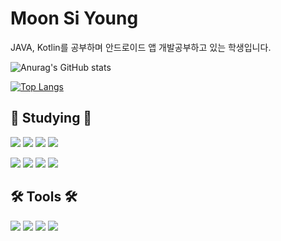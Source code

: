 # Moon Si Young
JAVA, Kotlin를 공부하며 안드로이드 앱 개발공부하고 있는 학생입니다.

![Anurag's GitHub stats](https://github-readme-stats.vercel.app/api?username=SiYoung05&show_icons=true&theme=highcontrast)

[![Top Langs](https://github-readme-stats.vercel.app/api/top-langs/?username=siyoung05)](https://github.com/anuraghazra/github-readem-starts)

## 📖 Studying 📖

<img src="https://img.shields.io/badge/HTML5-E34F26?style=flat-square&logo=HTML5&logoColor=white"/>  <img src="https://img.shields.io/badge/CSS3-1572B6?style=flat-square&logo=CSS3&logoColor=white"/>  <img src="https://img.shields.io/badge/JavaScript-F7DF1E?style=flat-square&logo=JavaScript&logoColor=white"/>  <img src="https://img.shields.io/badge/Oracle-F80000?style=flat-square&logo=Oracle&logoColor=white"/>

<img src="https://img.shields.io/badge/Java-007396?style=flat-square&logo=Java&logoColor=white"/>  <img src="https://img.shields.io/badge/Kotlin-7F52FF?style=flat-square&logo=Kotlin&logoColor=white"/>  <img src="https://img.shields.io/badge/Android-3DDC84?style=flat-square&logo=Android&logoColor=white"/>  <img src="https://img.shields.io/badge/GitHub-181717?style=flat-square&logo=GitHub&logoColor=white"/>

## 🛠 Tools 🛠
<img src="https://img.shields.io/badge/Intellij IDEA-000000?style=flat-square&logo=Intellij IDEA&logoColor=white"/>  <img src="https://img.shields.io/badge/Visual Studio Code-007ACC?style=flat-square&logo=Visual Studio Code&logoColor=white"/>  <img src="https://img.shields.io/badge/Eclipse-2C2255?style=flat-square&logo=Eclipse&logoColor=white"/>  <img src="https://img.shields.io/badge/Android Studio-005A2B?style=flat-square&logo=Android Studio&logoColor=white"/>


